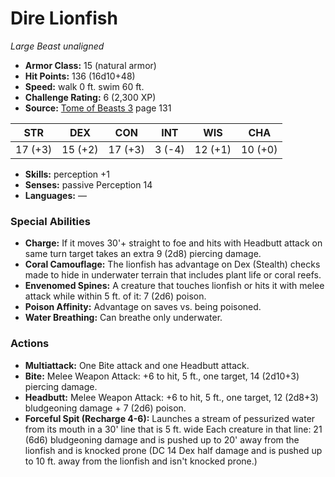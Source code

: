 # Dire Lionfish

*Large* *Beast* *unaligned*

- **Armor Class:** 15 (natural armor)
- **Hit Points:** 136 (16d10+48)
- **Speed:** walk 0 ft. swim 60 ft.
- **Challenge Rating:** 6 (2,300 XP)
- **Source:** [Tome of Beasts 3](https://koboldpress.com/kpstore/product/tome-of-beasts-3-for-5th-edition/) page 131

| STR | DEX | CON | INT | WIS | CHA |
| --- | --- | --- | --- | --- | --- |
| 17 (+3) | 15 (+2) | 17 (+3) | 3 (-4) | 12 (+1) | 10 (+0) |

- **Skills:** perception +1
- **Senses:** passive Perception 14
- **Languages:** —

### Special Abilities

- **Charge:** If it moves 30'+ straight to foe and hits with Headbutt attack on same turn target takes an extra 9 (2d8) piercing damage.
- **Coral Camouflage:** The lionfish has advantage on Dex (Stealth) checks made to hide in underwater terrain that includes plant life or coral reefs.
- **Envenomed Spines:** A creature that touches lionfish or hits it with melee attack while within 5 ft. of it: 7 (2d6) poison.
- **Poison Affinity:** Advantage on saves vs. being poisoned.
- **Water Breathing:** Can breathe only underwater.

### Actions

- **Multiattack:** One Bite attack and one Headbutt attack.
- **Bite:** Melee Weapon Attack: +6 to hit, 5 ft., one target, 14 (2d10+3) piercing damage.
- **Headbutt:** Melee Weapon Attack: +6 to hit, 5 ft., one target, 12 (2d8+3) bludgeoning damage + 7 (2d6) poison.
- **Forceful Spit (Recharge 4-6):** Launches a stream of pessurized water from its mouth in a 30' line that is 5 ft. wide  Each creature in that line: 21 (6d6) bludgeoning damage and is pushed up to 20' away from the lionfish and is knocked prone (DC 14 Dex half damage and is pushed up to 10 ft. away from the lionfish and isn't knocked prone.)


